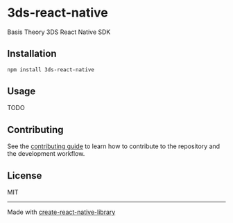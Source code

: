 # 3ds-react-native

Basis Theory 3DS React Native SDK

## Installation

```sh
npm install 3ds-react-native
```

## Usage


TODO


## Contributing

See the [contributing guide](CONTRIBUTING.md) to learn how to contribute to the repository and the development workflow.

## License

MIT

---

Made with [create-react-native-library](https://github.com/callstack/react-native-builder-bob)
